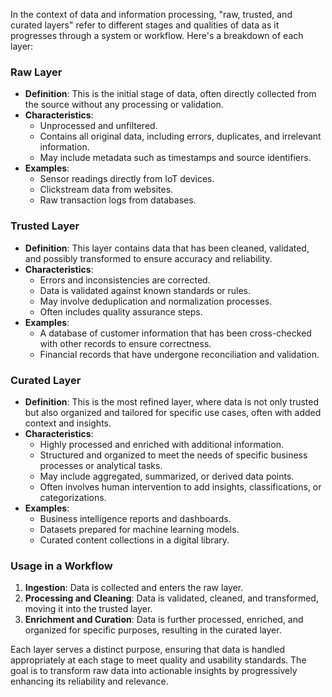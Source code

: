 In the context of data and information processing, "raw, trusted, and curated layers" refer to different stages and qualities of data as it progresses through a system or workflow. Here's a breakdown of each layer:

### Raw Layer
- **Definition**: This is the initial stage of data, often directly collected from the source without any processing or validation.
- **Characteristics**: 
  - Unprocessed and unfiltered.
  - Contains all original data, including errors, duplicates, and irrelevant information.
  - May include metadata such as timestamps and source identifiers.
- **Examples**:
  - Sensor readings directly from IoT devices.
  - Clickstream data from websites.
  - Raw transaction logs from databases.

### Trusted Layer
- **Definition**: This layer contains data that has been cleaned, validated, and possibly transformed to ensure accuracy and reliability.
- **Characteristics**:
  - Errors and inconsistencies are corrected.
  - Data is validated against known standards or rules.
  - May involve deduplication and normalization processes.
  - Often includes quality assurance steps.
- **Examples**:
  - A database of customer information that has been cross-checked with other records to ensure correctness.
  - Financial records that have undergone reconciliation and validation.

### Curated Layer
- **Definition**: This is the most refined layer, where data is not only trusted but also organized and tailored for specific use cases, often with added context and insights.
- **Characteristics**:
  - Highly processed and enriched with additional information.
  - Structured and organized to meet the needs of specific business processes or analytical tasks.
  - May include aggregated, summarized, or derived data points.
  - Often involves human intervention to add insights, classifications, or categorizations.
- **Examples**:
  - Business intelligence reports and dashboards.
  - Datasets prepared for machine learning models.
  - Curated content collections in a digital library.

### Usage in a Workflow
1. **Ingestion**: Data is collected and enters the raw layer.
2. **Processing and Cleaning**: Data is validated, cleaned, and transformed, moving it into the trusted layer.
3. **Enrichment and Curation**: Data is further processed, enriched, and organized for specific purposes, resulting in the curated layer.

Each layer serves a distinct purpose, ensuring that data is handled appropriately at each stage to meet quality and usability standards. The goal is to transform raw data into actionable insights by progressively enhancing its reliability and relevance.
